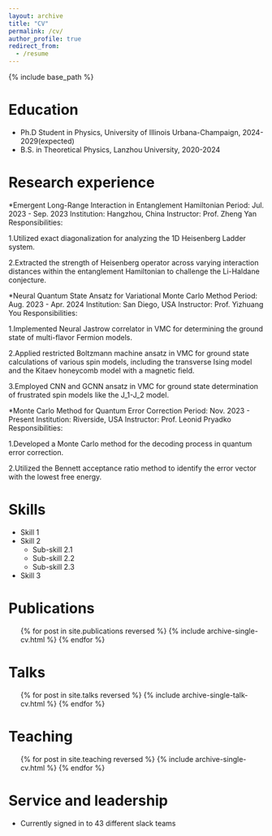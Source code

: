 ```yaml
---
layout: archive
title: "CV"
permalink: /cv/
author_profile: true
redirect_from:
  - /resume
---
```


{% include base_path %}

Education
======
* Ph.D Student in Physics, University of Illinois Urbana-Champaign, 2024- 2029(expected)
* B.S. in Theoretical Physics, Lanzhou University, 2020-2024

Research experience
======
*Emergent Long-Range Interaction in Entanglement Hamiltonian
Period: Jul. 2023 - Sep. 2023
Institution: Hangzhou, China
Instructor: Prof. Zheng Yan
Responsibilities:

1.Utilized exact diagonalization for analyzing the 1D Heisenberg Ladder system.

2.Extracted the strength of Heisenberg operator across varying interaction distances within the entanglement Hamiltonian to challenge the Li-Haldane conjecture.

*Neural Quantum State Ansatz for Variational Monte Carlo Method
Period: Aug. 2023 - Apr. 2024
Institution: San Diego, USA
Instructor: Prof. Yizhuang You
Responsibilities:

1.Implemented Neural Jastrow correlator in VMC for determining the ground state of multi-flavor Fermion models.


2.Applied restricted Boltzmann machine ansatz in VMC for ground state calculations of various spin models, including the transverse Ising model and the Kitaev honeycomb model with a magnetic field.

3.Employed CNN and GCNN ansatz in VMC for ground state determination of frustrated spin models like the J_1-J_2 model.

*Monte Carlo Method for Quantum Error Correction
Period: Nov. 2023 - Present
Institution: Riverside, USA
Instructor: Prof. Leonid Pryadko
Responsibilities:

1.Developed a Monte Carlo method for the decoding process in quantum error correction.

2.Utilized the Bennett acceptance ratio method to identify the error vector with the lowest free energy.
  
Skills
======
* Skill 1
* Skill 2
  * Sub-skill 2.1
  * Sub-skill 2.2
  * Sub-skill 2.3
* Skill 3

Publications
======
  <ul>{% for post in site.publications reversed %}
    {% include archive-single-cv.html %}
  {% endfor %}</ul>
  
Talks
======
  <ul>{% for post in site.talks reversed %}
    {% include archive-single-talk-cv.html  %}
  {% endfor %}</ul>
  
Teaching
======
  <ul>{% for post in site.teaching reversed %}
    {% include archive-single-cv.html %}
  {% endfor %}</ul>
  
Service and leadership
======
* Currently signed in to 43 different slack teams
